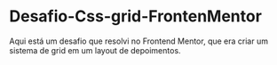 # Desafio-Css-grid-FrontenMentor
Aqui está um desafio que resolvi no Frontend Mentor, que era criar um sistema de grid em um layout de depoimentos.
